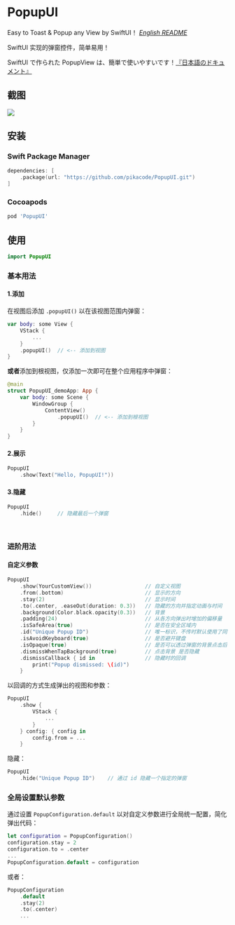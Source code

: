 # PopupUI
Easy to Toast & Popup any View by SwiftUI！ [*English README*](README.md)

SwiftUI 实现的弹窗控件，简单易用！

SwiftUI で作られた PopupView は、簡単で使いやすいです！[『日本語のドキュメント』](README_JP.md)


## 截图
![](Screenshot/1.gif)
  

   

## 安装

### Swift Package Manager

```swift
dependencies: [
    .package(url: "https://github.com/pikacode/PopupUI.git")
]
```


### Cocoapods

```ruby
pod 'PopupUI'
```

  

## 使用
```swift
import PopupUI
```

### 基本用法

#### 1.添加
在视图后添加 `.popupUI()` 以在该视图范围内弹窗：
```swift
var body: some View {
    VStack {
        ...
    }
    .popupUI()  // <-- 添加到视图
}
```
**或者**添加到根视图，仅添加一次即可在整个应用程序中弹窗：
```swift
@main
struct PopupUI_demoApp: App {
    var body: some Scene {
        WindowGroup {
            ContentView()
                .popupUI()  // <-- 添加到根视图
        }
    }
}
```

#### 2.展示
```swift
PopupUI
    .show(Text("Hello, PopupUI!"))
```


#### 3.隐藏
```swift
PopupUI
    .hide()     // 隐藏最后一个弹窗
```


​    
### 进阶用法
#### 自定义参数
```swift
PopupUI
    .show(YourCustomView())                 // 自定义视图
    .from(.bottom)                          // 显示的方向
    .stay(2)                                // 显示时间
    .to(.center, .easeOut(duration: 0.3))   // 隐藏的方向并指定动画与时间
    .background(Color.black.opacity(0.3))   // 背景
    .padding(24)                            // 从各方向弹出时增加的偏移量
    .isSafeArea(true)                       // 是否在安全区域内
    .id("Unique Popup ID")                  // 唯一标识，不传时默认使用了同一个 id 所以一次只能弹出一个弹窗，可以通过设置不同的 id 来同时弹出多个弹窗
    .isAvoidKeyboard(true)                  // 是否避开键盘
    .isOpaque(true)                         // 是否可以透过弹窗的背景点击后面的视图
    .dismissWhenTapBackground(true)         // 点击背景 是否隐藏
    .dismissCallback { id in                // 隐藏时的回调
        print("Popup dismissed: \(id)")
    }
```

以回调的方式生成弹出的视图和参数：
```swift
PopupUI
    .show {
        VStack {
            ...
        }
    } config: { config in
        config.from = ...
    }
```

隐藏：
```swift
PopupUI
    .hide("Unique Popup ID")    // 通过 id 隐藏一个指定的弹窗
```

  

### 全局设置默认参数 
通过设置 `PopupConfiguration.default` 以对自定义参数进行全局统一配置，简化弹出代码：

```swift
let configuration = PopupConfiguration()
configuration.stay = 2
configuration.to = .center
...
PopupConfiguration.default = configuration
```
或者：
```swift
PopupConfiguration
    .default
    .stay(2)
    .to(.center)
    ...
```
